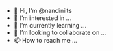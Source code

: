 - 👋 Hi, I’m @nandiniits
- 👀 I’m interested in ...
- 🌱 I’m currently learning ...
- 💞️ I’m looking to collaborate on ...
- 📫 How to reach me ...

<!---
nandiniits/nandiniits is a ✨ special ✨ repository because its `README.md` (this file) appears on your GitHub profile.
You can click the Preview link to take a look at your changes.
--->
